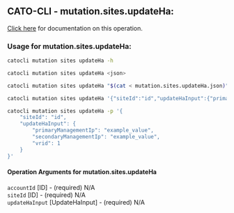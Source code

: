 
## CATO-CLI - mutation.sites.updateHa:
[Click here](https://api.catonetworks.com/documentation/#mutation-mutation.sites.updateHa) for documentation on this operation.

### Usage for mutation.sites.updateHa:

```bash
catocli mutation sites updateHa -h

catocli mutation sites updateHa <json>

catocli mutation sites updateHa "$(cat < mutation.sites.updateHa.json)"

catocli mutation sites updateHa '{"siteId":"id","updateHaInput":{"primaryManagementIp":"example_value","secondaryManagementIp":"example_value","vrid":1}}'

catocli mutation sites updateHa -p '{
    "siteId": "id",
    "updateHaInput": {
        "primaryManagementIp": "example_value",
        "secondaryManagementIp": "example_value",
        "vrid": 1
    }
}'
```

#### Operation Arguments for mutation.sites.updateHa ####

`accountId` [ID] - (required) N/A    
`siteId` [ID] - (required) N/A    
`updateHaInput` [UpdateHaInput] - (required) N/A    
